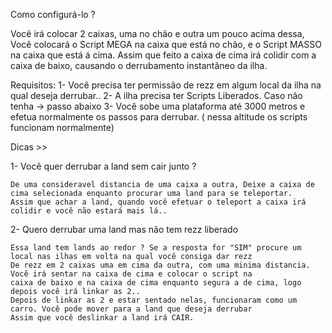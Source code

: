 Como configurá-lo ?

Você irá colocar 2 caixas, uma no chão e outra um pouco acima dessa, Você colocará o Script MEGA na caixa que está no chão, e o Script MASSO na caixa que está á cima.
Assim que feito a caixa de cima irá colidir com a caixa de baixo, causando o derrubamento instantâneo da ilha.

Requisitos:
1- Você precisa ter permissão de rezz em algum local da ilha na qual deseja derrubar..
2- A ilha precisa ter Scripts Liberados. Caso não tenha -> passo abaixo
3- Você sobe uma plataforma até 3000 metros e efetua normalmente os passos para derrubar. ( nessa altitude os scripts funcionam normalmente)


Dicas >>

1- Você quer derrubar a land sem cair junto ?
   
    De uma consideravel distancia de uma caixa a outra, Deixe a caixa de cima selecionada enquanto procurar uma land para se teleportar.
    Assim que achar a land, quando você efetuar o teleport a caixa irá colidir e você não estará mais lá..

2- Quero derrubar uma land mas não tem rezz liberado
    
    Essa land tem lands ao redor ? Se a resposta for "SIM" procure um local nas ilhas em volta na qual você consiga dar rezz
    De rezz em 2 caixas uma em cima da outra, com uma minima distancia. Você irá sentar na caixa de cima e colocar o script na
    caixa de baixo e na caixa de cima enquanto segura a de cima, logo depois você irá linkar as 2..
    Depois de linkar as 2 e estar sentado nelas, funcionaram como um carro. Você pode mover para a land que deseja derrubar
    Assim que você deslinkar a land irá CAIR.
